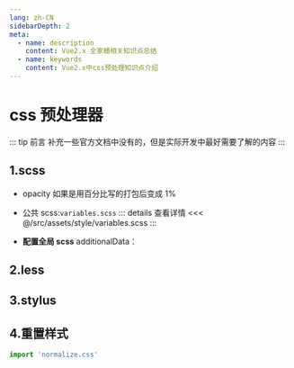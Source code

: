 ```yaml
---
lang: zh-CN
sidebarDepth: 2
meta:
  - name: description
    content: Vue2.x 全家桶相关知识点总结
  - name: keywords
    content: Vue2.x中css预处理知识点介绍
---
```


# css 预处理器

::: tip 前言
补充一些官方文档中没有的，但是实际开发中最好需要了解的内容
:::

## 1.scss

- opacity 如果是用百分比写的打包后变成 1%

- 公共 scss:`variables.scss`
  ::: details 查看详情
  <<< @/src/assets/style/variables.scss
  :::
- **配置全局 scss**
  additionalData：

## 2.less

## 3.stylus

## 4.重置样式

```js
import 'normalize.css'
```